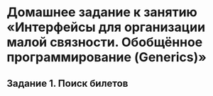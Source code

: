 # Домашнее задание к занятию «Интерфейсы для организации малой связности. Обобщённое программирование (Generics)»

## Задание 1. Поиск билетов

